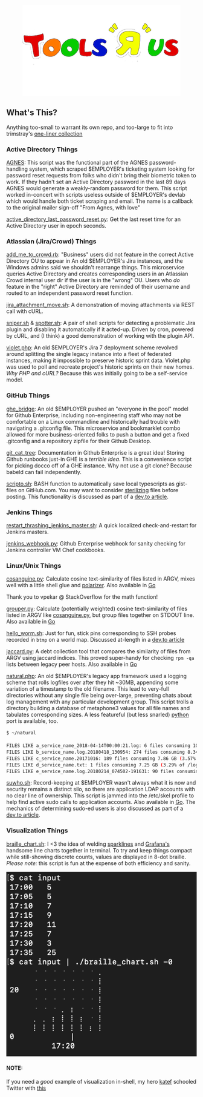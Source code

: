 <p align="center"><img src="media/Tools-R-Us.png" alt="Tools R Us" /></p>

## What's This?

Anything too-small to warrant its own repo, and too-large to fit into trimstray's [one-liner collection](https://github.com/trimstray/the-book-of-secret-knowledge/blob/master/README.md#one-liners-toc)  

### Active Directory Things

[AGNES](AGNES.rb): This script was the functional part of the AGNES password-handling system, which scraped $EMPLOYER's ticketing system looking for password reset requests from folks who didn't bring their biometric token to work. If they hadn't set an Active Directory password in the last 89 days AGNES would generate a weakly-random password for them. This script worked in-concert with scripts useless outside of $EMPLOYER's devlab which would handle both ticket scraping and email. The name is a callback to the original mailer sign-off "From Agnes, with love"

[active_directory_last_password_reset.py](active_directory_last_password_reset.py): Get the last reset time for an Active Directory user in epoch seconds.


### Atlassian (Jira/Crowd) Things

[add_me_to_crowd.rb](add_me_to_crowd.rb): "Business" users did not feature in the correct Active Directory OU to appear in An old $EMPLOYER's Jira instances, and the Windows admins said we shouldn't rearrange things. This microservice queries Active Directory and creates corresponding users in an Atlassian Crowd internal user dir if the user is in the "wrong" OU. Users who *do* feature in the "right" Active Directory are reminded of their username and routed to an independent password reset function. 

[jira_attachment_move.sh](jira_attachment_move.sh): A demonstration of moving attachments via REST call with cURL.

[sniper.sh](sniper.sh) & [spotter.sh](spotter.sh): A pair of shell scripts for detecting a problematic Jira plugin and disabling it automatically if it acted-up. Driven by cron, powered by cURL, and (I think) a good demonstration of working with the plugin API.

[violet.php](violet.php): An old $EMPLOYER's Jira 7 deployment scheme revolved around splitting the single legacy instance into a fleet of federated instances, making it impossible to preserve historic sprint data. Violet.php was used to poll and recreate project's historic sprints on their new homes. *Why PHP and cURL?* Because this was initially going to be a self-service model.


### GitHub Things

[ghe_bridge](ghe_bridge): An old $EMPLOYER pushed an "everyone in the pool" model for Github Enterprise, including non-engineering staff who may not be comfortable on a Linux commandline and historically had trouble with navigating a .gitconfig file. This microservice and bookmarklet combo allowed for more business-oriented folks to push a button and get a fixed .gitconfig and a repository zipfile for their Github Desktop. 

[git_cat_tree](git_cat_tree.rb): Documentation in Github Enterprise is a great idea! Storing Github runbooks just-in GHE is a *terrible idea*. This is a convenience script for picking docco off of a GHE instance. Why not use a git clone? Because babeld can fail independently.

[scripto.sh](scripto.sh): BASH function to automatically save local typescripts as gist-files on GitHub.com. You may want to consider [sterilizing](https://github.com/lbonanomi/go/blob/master/revisionist.go) files before posting. This functionality is discussed as part of a [dev.to article](https://dev.to/lbonanomi/dear-diary-recording-bash-session-as-github-gists-1nga).


### Jenkins Things

[restart_thrashing_jenkins_master.sh](restart_thrashing_jenkins_master.sh): A quick localized check-and-restart for Jenkins masters.

[jenkins_webhook.py](jenkins_webhook.py): Github Enterprise webhook for sanity checking for Jenkins controller VM Chef cookbooks.


### Linux/Unix Things

[cosanguine.py](cosanguine.py): Calculate cosine text-similarity of files listed in ARGV, mixes well with a little shell glue and [polarizer](https://github.com/lbonanomi/polarizer).  Also available in [Go](https://github.com/lbonanomi/go/blob/master/consanguine.go)  

Thank you to vpekar @ StackOverflow for the math function!

[grouper.py](grouper.py): Calculate (potentially weighted) cosine text-similarity of files listed in ARGV like [cosanguine.py](https://github.com/lbonanomi/scripts/blob/master/cosanguine.py), but group files together on STDOUT line. Also available in [Go](https://github.com/lbonanomi/go/blob/master/grouper.go)  

[hello_worm.sh](hello_worm.sh): Just for fun, stick pins corresponding to SSH probes recorded in `btmp` on a world map. Discussed at-length in a [dev.to article](https://dev.to/lbonanomi/hello-worm-mapping-ssh-probes-with-a-bash-script-3if7)

[jaccard.py](jaccard.py): A debt collection tool that compares the similarity of files from ARGV using jaccard indices. This proved super-handy for checking ```rpm -qa``` lists between legacy peer hosts. Also available in [Go](https://github.com/lbonanomi/go/blob/master/jaccard.go)  

[natural.php](natural.php): An old $EMPLOYER's legacy app framework used a logging scheme that rolls logfiles over after they hit ~30MB, appending some variation of a timestamp to the old filename. This lead to very-full directories without any single file being over-large, preventing chats about log management with any particular development group. This script trolls a directory building a database of metaphone3 values for all file names and tabulates corresponding sizes. A less featureful (but less snarled) [python](https://github.com/lbonanomi/scripts/blob/master/natural.py) port is available, too.

```bash
$ ~/natural

FILES LIKE a_service_name_2018-04-14T00:00:21.log: 6 files consuming 10.45 GB (4.74% of /logs)
FILES LIKE b_service_name.log.20180418_130954: 274 files consuming 8.34 GB (3.78% of /logs)
FILES LIKE c_service_name.20171016: 189 files consuming 7.86 GB (3.57% of /logs)
FILES LIKE d_service_name.txt: 1 files consuming 7.25 GB (3.29% of /logs)
FILES LIKE e_service_name.log.20180214_074502-191631: 90 files consuming 4.79 GB (2.18% of /logs)
```

[suwho.sh](suwho.sh): Record-keeping at $EMPLOYER wasn't always what it is now and security remains a distinct silo, so there are application LDAP accounts with no clear line of ownership. This script is jammed into the /etc/skel profile to help find active sudo calls to application accounts. Also available in [Go](https://github.com/lbonanomi/go/blob/master/suwho.go). The mechanics of determining sudo-ed users is also discussed as part of a [dev.to article](https://dev.to/lbonanomi/dear-diary-recording-bash-session-as-github-gists-1nga).  


### Visualization Things

[braille_chart.sh](braille_chart.sh): I <3 the idea of welding  [sparklines](https://github.com/holman/spark) and [Grafana's](https://grafana.com) handsome line charts together in terminal. To try and keep things compact while still-showing discrete counts, values are displayed in 8-dot braille. *Please note:* this script is fun at the expense of both efficiency and sanity. 

![screencap](screenshots/braille_chart.png)

#### NOTE: 
If you need a *good* example of visualization in-shell, my hero [katef](https://github.com/katef/) schooled Twitter with [this](https://gist.github.com/katef/fb4cb6d47decd8052bd0e8d88c03a102)


